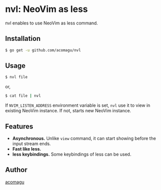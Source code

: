 # nvl: NeoVim as less

nvl enables to use NeoVim as less command.

## Installation

```bash
$ go get -u github.com/acomagu/nvl
```

## Usage

```bash
$ nvl file
```

or,

```bash
$ cat file | nvl
```

If `NVIM_LISTEN_ADDRESS` environment variable is set, `nvl` use it to view in existing NeoVim instance. If not, starts new NeoVim instance.

## Features

- **Asynchronous.** Unlike `view` command, it can start showing before the input stream ends.
- **Fast like less.**
- **less keybindings.** Some keybindings of less can be used.

## Author

[acomagu](https://github.com/acomagu)
